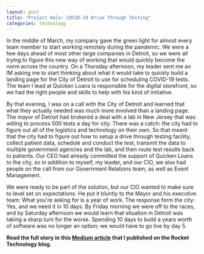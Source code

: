 ```yaml
---
layout: post
title: "Project Halo: COVID-19 Drive Through Testing"
categories: technology
---
```


In the middle of March, my company gave the green light for almost every team member to start working remotely during the pandemic.  We were a few days ahead of most other large companies in Detroit, so we were all trying to figure this new way of working that would quickly become the norm across the country.  On a Thursday afternoon, my leader sent me an IM asking me to start thinking about what it would take to quickly build a landing page for the City of Detroit to use for scheduling COVID-19 tests.  The team I lead at Quicken Loans is responsible for the digital storefront, so we had the right people and skills to help with his kind of initiative.  

By that evening, I was on a call with the City of Detroit and learned that what they actually needed was much more involved than a landing page.  The mayor of Detroit had brokered a deal with a lab in New Jersey that was willing to process 500 tests a day for city.  There was a catch:  the city had to figure out all of the logistics and technology on their own.  So that meant that the city had to figure out how to setup a drive through testing facility, collect patient data, schedule and conduct the test, transmit the data to multiple government agencies and the lab, and then route test results back to patients.  Our CEO had already committed the support of Quicken Loans to the city, so in addition to myself, my leader, and our CIO, we also had people on the call from our Government Relations team, as well as Event Management.  

We were ready to be part of the solution, but our CIO wanted to make sure to level set on expectations.  He put it bluntly to the Mayor and his executive team:  What you're asking for is a year of work.  The response form the city:  Yes, and we need it in 10 days.  By Friday morning we were off to the races, and by Saturday afternoon we would learn that situation in Detroit was taking a sharp turn for the worse.  Spending 10 days to build a years worth of software was no longer an option; we would have to go live by day 5.  

**Read the full story in this [Medium article](https://medium.com/rocket-mortgage-technology-blog/announcing-mass-testing-platform-an-open-source-covid-19-drive-through-testing-platform-and-593d49a318) that I published on the Rocket Technology blog.**
